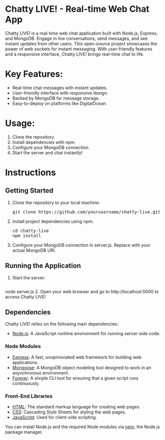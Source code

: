 # Chatty LIVE! - Real-time Web Chat App
Chatty LIVE! is a real-time web chat application built with Node.js, Express, and MongoDB. Engage in live conversations, send messages, and see instant updates from other users. This open-source project showcases the power of web sockets for instant messaging. With user-friendly features and a responsive interface, Chatty LIVE! brings real-time chat to life.

# Key Features:
- Real-time chat messages with instant updates.
- User-friendly interface with responsive design.
- Backed by MongoDB for message storage.
- Easy-to-deploy on platforms like DigitalOcean.

# Usage:
1. Clone the repository.
2. Install dependencies with npm.
3. Configure your MongoDB connection.
4. Start the server and chat instantly!

# Instructions

## Getting Started
1. Clone the repository to your local machine:
   <pre>
   git clone https://github.com/yourusername/chatty-live.git
   </pre>
2. Install project dependencies using npm:
   <pre>
   cd chatty-live
   npm install
   </pre>
3. Configure your MongoDB connection in server.js. Replace <your-mongodb-uri> with your actual MongoDB URI.

## Running the Application
1. Start the server:
   <pre>
  node server.js
  </pre>
2. Open your web browser and go to http://localhost:5000 to access Chatty LIVE!

## Dependencies
Chatty LIVE! relies on the following main dependencies:

- [Node.js](https://nodejs.org/): A JavaScript runtime environment for running server-side code.

### Node Modules

- [Express](https://expressjs.com/): A fast, unopinionated web framework for building web applications.
- [Mongoose](https://mongoosejs.com/): A MongoDB object modeling tool designed to work in an asynchronous environment.
- [Forever](https://www.npmjs.com/package/forever): A simple CLI tool for ensuring that a given script runs continuously.

### Front-End Libraries

- [HTML](https://developer.mozilla.org/en-US/docs/Web/HTML): The standard markup language for creating web pages.
- [CSS](https://developer.mozilla.org/en-US/docs/Web/CSS): Cascading Style Sheets for styling the web pages.
- [JavaScript](https://developer.mozilla.org/en-US/docs/Web/JavaScript): Used for client-side scripting.

You can install Node.js and the required Node modules via [npm](https://www.npmjs.com/), the Node.js package manager.
